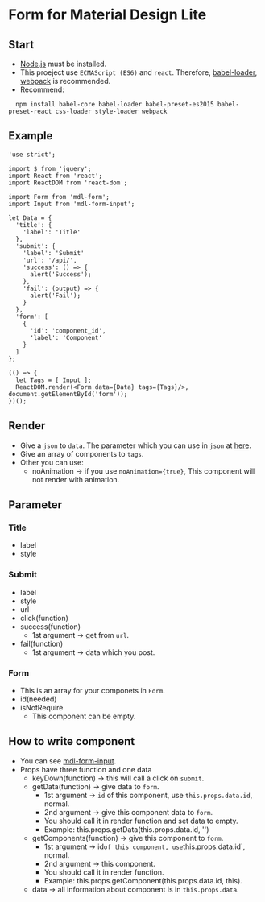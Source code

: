 # Form for Material Design Lite

## Start

- [Node.js](https://nodejs.org/en/) must be installed.
- This proeject use `ECMAScript (ES6)` and `react`.
  Therefore, [babel-loader](https://github.com/babel/babel-loader), [webpack](https://github.com/webpack/webpack) is recommended. 
- Recommend:
```
  npm install babel-core babel-loader babel-preset-es2015 babel-preset-react css-loader style-loader webpack
```

## Example

```
'use strict';

import $ from 'jquery';
import React from 'react';
import ReactDOM from 'react-dom';

import Form from 'mdl-form';
import Input from 'mdl-form-input';

let Data = {
  'title': {
    'label': 'Title'
  },  
  'submit': {
    'label': 'Submit'
    'url': '/api/',
    'success': () => {
      alert('Success');
    },  
    'fail': (output) => {
      alert('Fail');
    }   
  },  
  'form': [
    {   
      'id': 'component_id',
      'label': 'Component'
    }
  ]
};

(() => {
  let Tags = [ Input ];
  ReactDOM.render(<Form data={Data} tags={Tags}/>, document.getElementById('form'));
})();
```

## Render

- Give a `json` to `data`. The parameter which you can use in `json` at [here](https://github.com/HsuTing/mdl-form#parameter).
- Give an array of components to `tags`.
- Other you can use:
  * noAnimation -> if you use `noAnimation={true}`, This component will not render with animation.

## Parameter

### Title

- label
- style

### Submit

- label
- style
- url
- click(function)
- success(function)
  * 1st argument -> get from `url`.
- fail(function)
  * 1st argument -> data which you post.

### Form

- This is an array for your componets in `Form`.
- id(needed)
- isNotRequire
  * This component can be empty.

## How to write component

- You can see [mdl-form-input](https://github.com/HsuTing/mdl-form-input/blob/master/index.jsx).
- Props have three function and one data
  * keyDown(function) -> this will call a click on `submit`.
  * getData(function) -> give data to `form`.
    + 1st argument -> `id` of this component, use `this.props.data.id`, normal.
    + 2nd argument -> give this component data to `form`.
    + You should call it in render function and set data to empty.
    + Example: this.props.getData(this.props.data.id, '')
  * getComponents(function) -> give this component to `form`.
    + 1st argument -> id` of this component, use `this.props.data.id`, normal.
    + 2nd argument -> this component.
    + You should call it in render function.
    + Example: this.props.getComponent(this.props.data.id, this).
  * data -> all information about component is in `this.props.data`.
